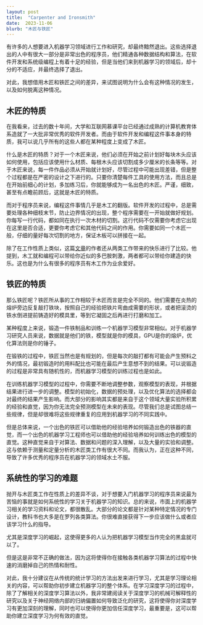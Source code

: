 ```yaml
---
layout: post
title:  "Carpenter and Ironsmith"
date:  2023-11-06
blurb: "木匠与铁匠"
---
```


有许多的人想要进入机器学习领域进行工作和研究，却最终黯然退出。这些选择退出的人中有很大一部分是非常出色的程序员，他们精通各种数据结构和算法，在软件开发和系统级编程上有着十足的经验，但是当他们来到机器学习的领域后，却十分的不适应，并最终选择了退出。

对此，我想借用木匠和铁匠之间的差异，来试图说明为什么会有这种情况的发生，以及如何脱离这种情况。

## 木匠的特质

在我看来，过去的数十年间，大学和互联网慕课平台已经通过成熟的计算机教育体系造就了一大批非常优秀的软件开发者。而由于软件开发和编程这件事本身的特质，我可以说几乎所有的这些人都在某种程度上变成了木匠。

什么是木匠的特质？对于一个木匠来说，他们必须在开始之前计划好每块木头应该如何使用，包括应该使用什么材质、每根木头应该切割成多少厘米的长条等等。对于木匠来说，每一件作品必须从开始就计划好，尽管过程中可能出现差错，但是整个过程都是在严密的设计之下进行的。只要你清楚每件工具的使用方法，而且总是在开始前细心的计划，多加练习后，你就能够成为一名出色的木匠。严谨，细致，甚至有点瞻前顾后，这就是木匠的特质。

而对于程序员来说，编程这件事情几乎是木工的翻版。软件开发的过程中，总是需要处理各种细枝末节，防止边界情况的出现，整个程序需要在一开始就做好规划。你每写一行代码，都如同在执行一次木材的切割。这行代码不仅需要你考虑它出现在这里是否合适，更要你考虑它和其他代码之间的作用。你需要如同一个木匠一般，仔细的量好每次切割的地方，保证木板可以拼接在一起。

除了在工作性质上类似，这篇[文章](https://www.zainrizvi.io/blog/why-software-engineers-like-woodworking/)的作者还从两类工作带来的快乐进行了比较。他提到，木工就和编程可以带给你近似的多巴胺刺激，两者都可以带给你建造的快乐。这也是为什么有很多的程序员有木工作为业余爱好。

## 铁匠的特质

那么铁匠呢？铁匠所从事的工作相较于木匠而言是完全不同的。他们需要在炎热的熔炉旁边反复敲打铁块，按照自己的经验把铁片弯曲成需要的形状，或者把滚烫的铁水倒进提前铸造好的模具里，等到它凝固之后再进行打磨和加工。

某种程度上来说，锻造一件铁制品和训练一个机器学习模型非常相似。对于机器学习研究人员来说，数据就是他们的铁，模型就是你的模具，GPU是你的熔炉，优化算法则是你的锤子。

在锻铁的过程中，铁匠当然也是有规划的，但是每次的敲打都有可能会产生预料之外的情况，最初锻造时的用料配比也可能在最后产生意想不到的结果。可以说锻造的过程是非常具有随机性的，而机器学习模型的训练过程也是如此。

在训练机器学习模型的过程中，你需要不断地调整参数，观察模型的表现，并根据结果进行进一步的调整。模型的初始化，数据的预处理，以及优化算法的选择都会对最终的结果产生影响。而大部分的影响其实都是来自于这个领域大量实验所积累的经验和直觉，因为你无法完全预测模型在未来的表现。尽管我们总是试图总结一些规律，但是却很难将这些规律重复的应用到机器学习的不同实践中。

但是总体来说，一个出色的铁匠可以借助他的经验培养如何锻造出色的铁器的直觉，而一个出色的机器学习工程师也可以借助他的经验培养如何训练出色的模型的直觉。这种直觉来自于对算法、数据和问题的深入理解，以及大量的实验和调整。这与依赖于测量和定量分析的木匠类工作有很大不同。而我认为，正在这种不同，导致了许多优秀的程序员在机器学习的领域水土不服。

## 系统性的学习的难题

抛开与木匠类工作在性质上的差异不谈，对于想要入门机器学习的程序员来说最为苦恼的事就是如何系统性的学习关于机器学习的知识。总的来说，市面上的机器学习相关的学习资料和论文，都很散乱。大部分的论文都是针对某种特定情况的专门设计，教科书也大多是在罗列各类算法。你很难直接获得下一步应该做什么或者应该学习什么的指导。

尤其是深度学习的崛起，这使得更多的人认为把机器学习模型当作完全的黑盒就可以了。

但是这是非常不正确的做法，因为这将使得你在接触各类机器学习算法的过程中快速的消磨掉自己的热情和耐性。

对此，我十分建议在从传统的统计学习的方法出发来进行学习，尤其是学习理论相关的内容，可以帮助你初步建立机器学习的整个体系。在学习深度学习的过程中，除了了解相关的深度学习算法以外，我非常建阅读关于深度学习的机械可解释性的研究以及关于神经网络内部的归纳偏置如何导致泛化的研究，这将使得你对深度学习有更加深刻的理解，同时也可以使得你更加信任深度学习，最重要是，这可以帮助你建立深度学习为何有效的直觉。





